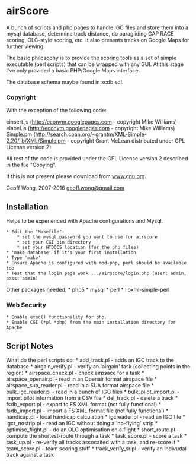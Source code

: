 
# airScore


A bunch of scripts and php pages to handle IGC files and store them into a mysql database, determine track distance, 
do paragliding GAP RACE scoring, OLC-style scoring, etc. It also presents tracks on Google Maps for further viewing.

The basic philosophy is to provide the scoring tools as a set of simple executable (perl scripts)
that can be wrapped with any GUI. At this stage I've only provided a basic PHP/Google Maps  interface. 

The database schema maybe found in xcdb.sql.

### Copyright

With the exception of the following code:

einsert.js (http://econym.googlepages.com - copyright Mike Williams)
elabel.js  (http://econym.googlepages.com - copyright Mike Williams)
Simple.pm (http://search.cpan.org/~grantm/XML-Simple-2.20/lib/XML/Simple.pm 
    - copyright Grant McLean distributed under GPL License version 2)

All rest of the code is provided under the GPL License version 2 
described in the file "Copying".

If this is not present please download from www.gnu.org.

Geoff Wong, 2007-2016
geoff.wong@gmail.com


## Installation

Helps to be experienced with Apache configurations and Mysql.

    * Edit the "Makefile":
        * set the mysql password you want to use for airscore
        * set your CGI bin directory
        * set your HTDOCS location (for the php files)
    * 'make database' if it's your first installation
    * Type 'make'
    * Ensure Apache is configured with mod-php, perl should be available too
    * Test that the login page work .../airscore/login.php (user: admin, pass: admin)


Other packages needed:
    * php5
    * mysql
    * perl
    * libxml-simple-perl

### Web Security

    * Enable exec() functionality for php.
    * Enable CGI (*pl *php) from the main installation directory for Apache

## Script Notes

What do the perl scripts do:
    * add_track.pl - adds an IGC track to the database
    * airgain_verify.pl - verify an 'airgain' task (collecting points in the region)
    * airspace_check.pl - check airpsace for a task
    * airspace_openair.pl - read in an Openair format airspace file 
    * airspace_sua_reader.pl - read in a SUA format airspace file
    * bulk_igc_reader.pl - read in a bunch of IGC files
    * bulk_pilot_import.pl - import pilot information from a CSV file
    * del_track.pl - delete a track
    * fsdb_export.pl - export to FS XML format (not fully functional)
    * fsdb_import.pl - import a FS XML format file (not fully functional)
    * handicap.pl - local handicap calculation
    * igcreader.pl - read an IGC file
    * igcr_nostrip.pl - read an IGC without doing a 'no-flying' strip
    * optimise_flight.pl - do an OLC optimisation on a flight
    * short_route.pl - compute the shortest-route through a task
    * task_score.pl - score a task
    * task_up.pl - re-verify all tracks assocaited with a task, and re-score it
    * team_score.pl - team scoring stuff
    * track_verify_sr.pl - verify an indivudal track against a task

